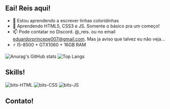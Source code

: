 ## Eai! Reis aqui!

- 🔭 Estou aprendendo a escrever linhas coloridinhas
- 🌱 Aprendendo HTML5, CSS3 e JS. Somente o básico pra um começo!
- 📫 Pode contatar no Discord. @_reis. ou no email eduardorprincepe007@gmail.com. Mas ja aviso que talvez eu não veja...
- ⚡ I5-8500 + GTX1060 + 16GB RAM

![Anurag's GitHub stats](https://github-readme-stats.vercel.app/api?username=reis-bits&show_icons=true&theme=tokyonight)
![Top Langs](https://github-readme-stats.vercel.app/api/top-langs/?username=reis-bits&layout=compact)
<br>

## Skills!
<img align="center" alt="bits-HTML" src="https://img.shields.io/badge/HTML5-E34F26?style=for-the-badge&logo=html5&logoColor=white"> <img align="center" alt="bits-CSS" src="https://img.shields.io/badge/CSS3-1572B6?style=for-the-badge&logo=css3&logoColor=white"> <img align="center" alt="bits-JS" src="https://img.shields.io/badge/JavaScript-323330?style=for-the-badge&logo=javascript&logoColor=F7DF1E">
## Contato!


